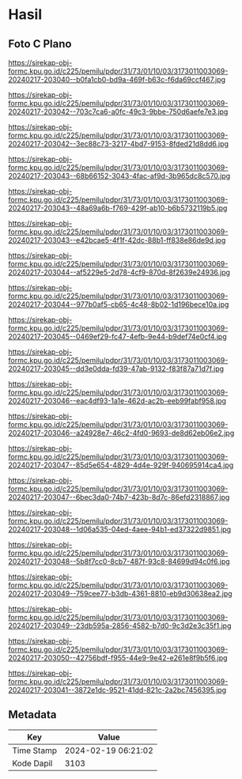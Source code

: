 # Hasil

## Foto C Plano

https://sirekap-obj-formc.kpu.go.id/c225/pemilu/pdpr/31/73/01/10/03/3173011003069-20240217-203040--b0fa1cb0-bd9a-469f-b63c-f6da69ccf467.jpg

https://sirekap-obj-formc.kpu.go.id/c225/pemilu/pdpr/31/73/01/10/03/3173011003069-20240217-203042--703c7ca6-a0fc-49c3-9bbe-750d6aefe7e3.jpg

https://sirekap-obj-formc.kpu.go.id/c225/pemilu/pdpr/31/73/01/10/03/3173011003069-20240217-203042--3ec88c73-3217-4bd7-9153-8fded21d8dd6.jpg

https://sirekap-obj-formc.kpu.go.id/c225/pemilu/pdpr/31/73/01/10/03/3173011003069-20240217-203043--68b66152-3043-4fac-af9d-3b965dc8c570.jpg

https://sirekap-obj-formc.kpu.go.id/c225/pemilu/pdpr/31/73/01/10/03/3173011003069-20240217-203043--48a69a6b-f769-429f-ab10-b6b5732119b5.jpg

https://sirekap-obj-formc.kpu.go.id/c225/pemilu/pdpr/31/73/01/10/03/3173011003069-20240217-203043--e42bcae5-4f1f-42dc-88b1-ff838e86de9d.jpg

https://sirekap-obj-formc.kpu.go.id/c225/pemilu/pdpr/31/73/01/10/03/3173011003069-20240217-203044--af5229e5-2d78-4cf9-870d-8f2639e24936.jpg

https://sirekap-obj-formc.kpu.go.id/c225/pemilu/pdpr/31/73/01/10/03/3173011003069-20240217-203044--977b0af5-cb65-4c48-8b02-1d196bece10a.jpg

https://sirekap-obj-formc.kpu.go.id/c225/pemilu/pdpr/31/73/01/10/03/3173011003069-20240217-203045--0469ef29-fc47-4efb-9e44-b9def74e0cf4.jpg

https://sirekap-obj-formc.kpu.go.id/c225/pemilu/pdpr/31/73/01/10/03/3173011003069-20240217-203045--dd3e0dda-fd39-47ab-9132-f83f87a71d7f.jpg

https://sirekap-obj-formc.kpu.go.id/c225/pemilu/pdpr/31/73/01/10/03/3173011003069-20240217-203046--eac4df93-1a1e-462d-ac2b-eeb99fabf958.jpg

https://sirekap-obj-formc.kpu.go.id/c225/pemilu/pdpr/31/73/01/10/03/3173011003069-20240217-203046--a24928e7-46c2-4fd0-9693-de8d62eb06e2.jpg

https://sirekap-obj-formc.kpu.go.id/c225/pemilu/pdpr/31/73/01/10/03/3173011003069-20240217-203047--85d5e654-4829-4d4e-929f-940695914ca4.jpg

https://sirekap-obj-formc.kpu.go.id/c225/pemilu/pdpr/31/73/01/10/03/3173011003069-20240217-203047--6bec3da0-74b7-423b-8d7c-86efd2318867.jpg

https://sirekap-obj-formc.kpu.go.id/c225/pemilu/pdpr/31/73/01/10/03/3173011003069-20240217-203048--1d06a535-04ed-4aee-94b1-ed37322d9851.jpg

https://sirekap-obj-formc.kpu.go.id/c225/pemilu/pdpr/31/73/01/10/03/3173011003069-20240217-203048--5b8f7cc0-8cb7-487f-93c8-84699d94c0f6.jpg

https://sirekap-obj-formc.kpu.go.id/c225/pemilu/pdpr/31/73/01/10/03/3173011003069-20240217-203049--759cee77-b3db-4361-8810-eb9d30638ea2.jpg

https://sirekap-obj-formc.kpu.go.id/c225/pemilu/pdpr/31/73/01/10/03/3173011003069-20240217-203049--23db595a-2856-4582-b7d0-9c3d2e3c35f1.jpg

https://sirekap-obj-formc.kpu.go.id/c225/pemilu/pdpr/31/73/01/10/03/3173011003069-20240217-203050--42756bdf-f955-44e9-9e42-e261e8f9b5f6.jpg

https://sirekap-obj-formc.kpu.go.id/c225/pemilu/pdpr/31/73/01/10/03/3173011003069-20240217-203041--3872e1dc-9521-41dd-821c-2a2bc7456395.jpg


## Metadata

| Key        | Value               |
| ---------- | ------------------- |
| Time Stamp | 2024-02-19 06:21:02 |
| Kode Dapil | 3103                |



